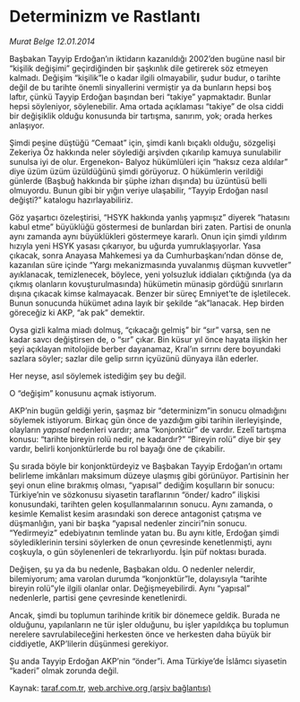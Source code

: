 # Determinizm ve Rastlantı

*Murat Belge 12.01.2014*

<div class="yazi"><p>Başbakan Tayyip Erdoğan’ın iktidarın kazanıldığı 2002’den bugüne nasıl bir “kişilik değişimi” geçirdiğinden  bir şaşkınlık dile getirerek  söz etmeyen kalmadı. Değişim “kişilik”le o kadar ilgili olmayabilir, şudur budur, o tarihte değil de bu tarihte önemli sinyallerini vermiştir  ya da bunların hepsi boş laftır, çünkü Tayyip Erdoğan başından beri “takiye” yapmaktadır. Bunlar hepsi söyleniyor, söylenebilir. Ama ortada  açıklaması “takiye” de olsa  ciddi bir değişiklik olduğu konusunda bir tartışma, sanırım, yok; orada herkes anlaşıyor. </p>
<p>Şimdi peşine düştüğü “Cemaat” için, şimdi kanlı bıçaklı olduğu, sözgelişi Zekeriya Öz hakkında neler söylediği arşivden çıkarılıp kamuya sunulabilir  sunulsa iyi de olur. Ergenekon- Balyoz hükümlüleri için “haksız ceza aldılar” diye üzüm üzüm üzüldüğünü şimdi görüyoruz. O hükümlerin verildiği günlerde (Başbuğ hakkında bir şüphe izharı dışında) bu üzüntüsü belli olmuyordu. Bunun gibi bir yığın veriye ulaşabilir, “Tayyip Erdoğan nasıl değişti?” katalogu hazırlayabiliriz.</p>
<p>Göz yaşartıcı özeleştirisi, “HSYK hakkında yanlış yapmışız” diyerek “hatasını kabul etme” büyüklüğü göstermesi de bunlardan biri zaten. Partisi de onunla aynı zamanda aynı büyüklükleri göstermeye kararlı. Onun için şimdi yıldırım hızıyla yeni HSYK yasası çıkarıyor, bu uğurda yumruklaşıyorlar. Yasa çıkacak, sonra Anayasa Mahkemesi ya da Cumhurbaşkanı’ndan dönse de, kazanılan süre içinde “Yargı mekanizmasında yuvalanmış düşman kuvvetler” ayıklanacak, temizlenecek, böylece, yeni yolsuzluk iddiaları çıktığında (ya da çıkmış olanların kovuşturulmasında) hükümetin münasip gördüğü sınırların dışına çıkacak kimse kalmayacak. Benzer bir süreç Emniyet’te de işletilecek. Bunun sonucunda hükümet adına layık bir şekilde “ak”lanacak. Hep birden göreceğiz ki AKP, “ak pak” demektir. </p>
<p>Oysa gizli kalma miadı dolmuş, “çıkacağı gelmiş” bir “sır” varsa, sen ne kadar savcı değiştirsen de, o “sır” çıkar. Bin küsur yıl önce hayata ilişkin her şeyi açıklayan mitolojide berber dayanamaz, Kral’ın sırrını dere boyundaki sazlara söyler; sazlar dile gelip sırrın içyüzünü dünyaya ilân ederler. </p>
<p>Her neyse, asıl söylemek istediğim şey bu değil. </p>
<p>O “değişim” konusunu açmak istiyorum. </p>
<p>AKP’nin bugün geldiği yerin, şaşmaz bir “determinizm”in sonucu olmadığını söylemek istiyorum. Birkaç gün önce de yazdığım gibi tarihin ilerleyişinde, olayların <i>yapısal<b> </b></i>nedenleri vardır; ama “konjonktür” de vardır. Ezelî tartışma konusu: “tarihte bireyin rolü nedir, ne kadardır?” “Bireyin rolü” diye bir şey vardır, belirli konjonktürlerde bu rol bayağı öne de çıkabilir.</p>
<p>Şu sırada böyle bir konjonktürdeyiz ve Başbakan Tayyip Erdoğan’ın ortamı belirleme imkânları maksimum düzeye ulaşmış gibi görünüyor. Partisinin her şeyi onun eline bırakmış olması, “yapısal” dediğim koşulların bir sonucu: Türkiye’nin ve sözkonusu siyasetin taraflarının “önder/ kadro” ilişkisi konusundaki, tarihten gelen koşullanmalarının sonucu. Aynı zamanda, o kesimle Kemalist kesim arasındaki son derece antagonist çatışma ve düşmanlığın, yani bir başka “yapısal nedenler zinciri”nin sonucu. “Yedirmeyiz” edebiyatının temlinde yatan bu. Bu aynı kitle, Erdoğan şimdi söylediklerinin tersini söylerken de onun çevresinde kenetlenmişti, aynı coşkuyla, o gün söylenenleri de tekrarlıyordu. İşin püf noktası burada. </p>
<p>Değişen, şu ya da bu nedenle, Başbakan oldu. O nedenler nelerdir, bilemiyorum; ama varolan durumda “konjonktür”le, dolayısıyla “tarihte bireyin rolü”yle ilgili olanlar onlar. Değişmeyebilirdi. Aynı “yapısal” nedenlerle, partisi gene çevresinde kenetlenirdi. </p>
<p>Ancak, şimdi bu toplumun tarihinde kritik bir dönemece geldik. Burada ne olduğunu, yapılanların ne tür işler olduğunu, bu işler yapıldıkça bu toplumun nerelere savrulabileceğini herkesten önce ve herkesten daha büyük bir ciddiyetle, AKP’lilerin düşünmesi gerekiyor.</p>
<p>Şu anda Tayyip Erdoğan AKP’nin “önder”i. Ama Türkiye’de İslâmcı siyasetin “kaderi” olmak zorunda değil.</p>
</div>

Kaynak: [taraf.com.tr](http://www.taraf.com.tr:80/murat-belge/makale-determinizm-ve-rastlanti.htm), [web.archive.org (arşiv bağlantısı)](http://web.archive.org/web/20140114013918/http://www.taraf.com.tr:80/murat-belge/makale-determinizm-ve-rastlanti.htm)
